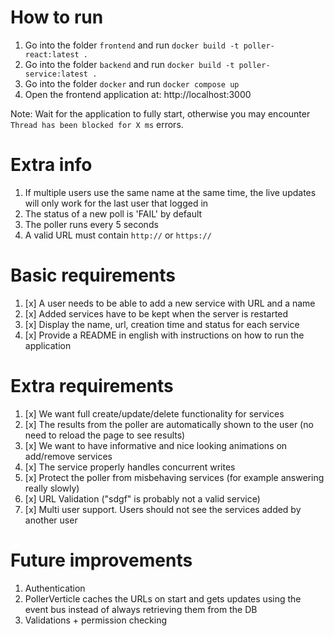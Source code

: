 # How to run
1. Go into the folder `frontend` and run `docker build -t poller-react:latest .`
2. Go into the folder `backend` and run `docker build -t poller-service:latest .`
3. Go into the folder `docker` and run `docker compose up`
4. Open the frontend application at: http://localhost:3000

Note: Wait for the application to fully start, otherwise you may encounter `Thread has been blocked for X ms` errors.

# Extra info
1. If multiple users use the same name at the same time, the live updates will only work for the last user that logged in
2. The status of a new poll is 'FAIL' by default
3. The poller runs every 5 seconds
4. A valid URL must contain `http://` or `https://`

# Basic requirements
1. [x] A user needs to be able to add a new service with URL and a name
2. [x] Added services have to be kept when the server is restarted
3. [x] Display the name, url, creation time and status for each service
4. [x] Provide a README in english with instructions on how to run the
   application

# Extra requirements
1. [x] We want full create/update/delete functionality for services
2. [x] The results from the poller are automatically shown to the user (no
   need to reload the page to see results)
3. [x] We want to have informative and nice looking animations on
   add/remove services
4. [x] The service properly handles concurrent writes
5. [x] Protect the poller from misbehaving services (for example answering really slowly)
6. [x] URL Validation ("sdgf" is probably not a valid service)
7. [x] Multi user support. Users should not see the services added by
   another user

# Future improvements 
1. Authentication
2. PollerVerticle caches the URLs on start and gets updates using the event bus instead of always retrieving them from the DB
3. Validations + permission checking